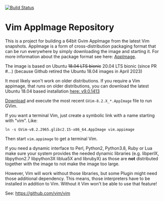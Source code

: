 [![Build Status](https://github.com/vim/vim-appimage/workflows/Release%20AppImage/badge.svg)](https://github.com/vim/vim-appimage/actions?query=workflow%3A%22Release+AppImage%22)

# Vim AppImage Repository

This is a project for building a 64bit Gvim AppImage from the latest Vim snapshots.
AppImage is a form of cross-distribution packaging format that can be run
everywhere by simply downloading the image and starting it. For more
information about the package format see here: [AppImage](https://appimage.org).

The image is based on Ubuntu ~~18.04 LTS bionic~~ 20.04 LTS bionic (since PR #...)
(because Github retired the Ubuntu 18.04 images in April 2023)

It most likely won't work on older distributions. If you require a Vim appimage,
that runs on older distributions, you can download the latest Ubuntu 18.04 based
installation [here: v9.0.1413](https://github.com/vim/vim-appimage/releases/tag/v9.0.1413)

[Download](https://github.com/vim/vim-appimage/releases) and execute the
most recent `GVim-8.2.X_*.AppImage` file to run GVim.

If you want a terminal Vim, just create a symbolic link with a name starting with "vim". Like:
```
ln -s GVim-v8.2.2965.glibc2.15-x86_64.AppImage vim.appimage
```

Then start `vim.appimage` to get a terminal Vim.

If you need a dynamic interface to Perl, Python2, Python3.8, Ruby or Lua make
sure your system provides the needed dynamic libraries (e.g. libperlX,
libpython2.7 libpython3X liblua5X and librubyX) as those are **not**
distributed together with the image to not make the image too large.

However, Vim will work without those libraries, but some Plugin might need those additional dependency.
This means, those interpreters have to be installed in addition to Vim. Without it Vim
won't be able to use that feature!

See: https://github.com/vim/vim
